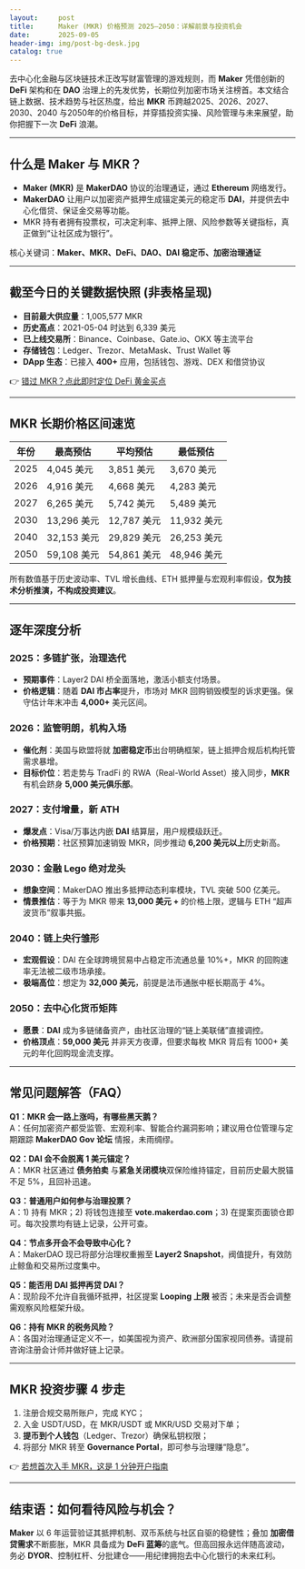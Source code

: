 ```yaml
---
layout:     post
title:      Maker (MKR) 价格预测 2025–2050：详解前景与投资机会
date:       2025-09-05
header-img: img/post-bg-desk.jpg
catalog: true
---
```


去中心化金融与区块链技术正改写财富管理的游戏规则，而 **Maker** 凭借创新的 **DeFi** 架构和在 **DAO** 治理上的先发优势，长期位列加密市场关注榜首。本文结合链上数据、技术趋势与社区热度，给出 **MKR** 币跨越2025、2026、2027、2030、2040 与2050年的价格目标，并穿插投资实操、风险管理与未来展望，助你把握下一次 **DeFi** 浪潮。

---

## 什么是 Maker 与 MKR？

- **Maker (MKR)** 是 **MakerDAO** 协议的治理通证，通过 **Ethereum** 网络发行。  
- **MakerDAO** 让用户以加密资产抵押生成锚定美元的稳定币 **DAI**，并提供去中心化借贷、保证金交易等功能。  
- MKR 持有者拥有投票权，可决定利率、抵押上限、风险参数等关键指标，真正做到“让社区成为银行”。

核心关键词：**Maker、MKR、DeFi、DAO、DAI 稳定币、加密治理通证**

---

## 截至今日的关键数据快照 (非表格呈现)

- **目前最大供应量**：1,005,577 MKR  
- **历史高点**：2021-05-04 时达到 6,339 美元  
- **已上线交易所**：Binance、Coinbase、Gate.io、OKX 等主流平台  
- **存储钱包**：Ledger、Trezor、MetaMask、Trust Wallet 等  
- **DApp 生态**：已接入 **400+** 应用，包括钱包、游戏、DEX 和借贷协议  

👉 [错过 MKR？点此即时定位 DeFi 黄金买点](https://okxdog.com/)

---

## MKR 长期价格区间速览

| 年份 | 最高预估 | 平均预估 | 最低预估 |
|---|---|---|---|
| 2025 | 4,045 美元 | 3,851 美元 | 3,670 美元 |
| 2026 | 4,916 美元 | 4,668 美元 | 4,283 美元 |
| 2027 | 6,265 美元 | 5,742 美元 | 5,489 美元 |
| 2030 | 13,296 美元 | 12,787 美元 | 11,932 美元 |
| 2040 | 32,153 美元 | 29,829 美元 | 26,253 美元 |
| 2050 | 59,108 美元 | 54,861 美元 | 48,946 美元 |

所有数值基于历史波动率、TVL 增长曲线、ETH 抵押量与宏观利率假设，**仅为技术分析推演，不构成投资建议**。

---

## 逐年深度分析

### 2025：多链扩张，治理迭代
- **预期事件**：Layer2 DAI 桥全面落地，激活小额支付场景。  
- **价格逻辑**：随着 **DAI 市占率**提升，市场对 MKR 回购销毁模型的诉求更强。保守估计年末冲击 **4,000+** 美元区间。

### 2026：监管明朗，机构入场
- **催化剂**：美国与欧盟将就 **加密稳定币**出台明确框架，链上抵押合规后机构托管需求暴增。  
- **目标价位**：若走势与 TradFi 的 RWA（Real-World Asset）接入同步，**MKR** 有机会跻身 **5,000 美元俱乐部**。

### 2027：支付增量，新 ATH
- **爆发点**：Visa/万事达内嵌 **DAI** 结算层，用户规模级跃迁。  
- **价格预期**：社区预算加速销毁 MKR，同步推动 **6,200 美元以上**历史新高。

### 2030：金融 Lego 绝对龙头
- **想象空间**：MakerDAO 推出多抵押动态利率模块，TVL 突破 500 亿美元。  
- **情景推估**：等于为 MKR 带来 **13,000 美元 +** 的价格上限，逻辑与 ETH “超声波货币”叙事共振。

### 2040：链上央行雏形
- **宏观假设**：DAI 在全球跨境贸易中占稳定币流通总量 10%+，MKR 的回购速率无法被二级市场承接。  
- **极端高位**：想定为 **32,000 美元**，前提是法币通胀中枢长期高于 4%。

### 2050：去中心化货币矩阵
- **愿景**：**DAI** 成为多链储备资产，由社区治理的“链上美联储”直接调控。  
- **价格顶点**：**59,000 美元** 并非天方夜谭，但要求每枚 MKR 背后有 1000+ 美元的年化回购现金流支撑。

---

## 常见问题解答（FAQ）

**Q1：MKR 会一路上涨吗，有哪些黑天鹅？**  
A：任何加密资产都受监管、宏观利率、智能合约漏洞影响；建议用仓位管理与定期跟踪 **MakerDAO Gov 论坛** 情报，未雨绸缪。

**Q2：DAI 会不会脱离 1 美元锚定？**  
A：MKR 社区通过 **债务拍卖** 与**紧急关闭模块**双保险维持锚定，目前历史最大脱锚不足 5%，且回补迅速。

**Q3：普通用户如何参与治理投票？**  
A：1) 持有 MKR；2) 将钱包连接至 **vote.makerdao.com**；3) 在提案页面锁仓即可。每次投票均有链上记录，公开可查。

**Q4：节点多开会不会导致中心化？**  
A：MakerDAO 现已将部分治理权重搬至 **Layer2 Snapshot**，阀值提升，有效防止鲸鱼和交易所过度集中。

**Q5：能否用 DAI 抵押再贷 DAI？**  
A：现阶段不允许自我循环抵押，社区提案 **Looping 上限** 被否；未来是否会调整需观察风险框架升级。

**Q6：持有 MKR 的税务风险？**  
A：各国对治理通证定义不一，如美国视为资产、欧洲部分国家视同债券。请提前咨询注册会计师并做好链上记录。

---

## MKR 投资步骤 4 步走

1. 注册合规交易所账户，完成 KYC；  
2. 入金 USDT/USD，在 MKR/USDT 或 MKR/USD 交易对下单；  
3. **提币到个人钱包**（Ledger、Trezor）确保私钥权限；  
4. 将部分 MKR 转至 **Governance Portal**，即可参与治理赚“隐息”。

👉 [若想首次入手 MKR，这是 1 分钟开户指南](https://okxdog.com/)

---

## 结束语：如何看待风险与机会？

**Maker** 以 6 年运营验证其抵押机制、双币系统与社区自驱的稳健性；叠加 **加密借贷需求**不断膨胀，MKR 具备成为 **DeFi 蓝筹**的底气。但高回报永远伴随高波动，务必 **DYOR**、控制杠杆、分批建仓——用纪律拥抱去中心化银行的未来红利。